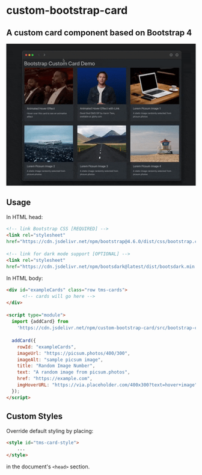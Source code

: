 # custom-bootstrap-card

A custom card component based on Bootstrap 4
---

![custom card screenshot](docs/bootstrap-custom-card-dynamic-600x450.gif)

## Usage

In HTML head:
```html
<!-- link Bootstrap CSS [REQUIRED] -->
<link rel="stylesheet"
href="https://cdn.jsdelivr.net/npm/bootstrap@4.6.0/dist/css/bootstrap.css">

<!-- link for dark mode support [OPTIONAL] -->
<link rel="stylesheet"
href="https://cdn.jsdelivr.net/npm/bootsdark@latest/dist/bootsdark.min.css">
```
In HTML body:
```html
<div id="exampleCards" class="row tms-cards">
      <!-- cards will go here -->
</div>

<script type="module">
  import {addCard} from
    'https://cdn.jsdelivr.net/npm/custom-bootstrap-card/src/bootstrap-card.js';

  addCard({
    rowId: "exampleCards",
    imageUrl: "https://picsum.photos/400/300",
    imageAlt: "sample picsum image",
    title: "Random Image Number",
    text: "A random image from picsum.photos",
    href: "https://example.com",
    imgHoverURL: "https://via.placeholder.com/400x300?text=hover+image"
  });
</script>
```
## Custom Styles

Override default styling by placing:
```html
<style id="tms-card-style">
    ...
</style>
```
in the document's `<head>` section.
